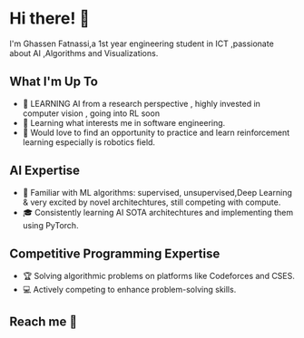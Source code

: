 # Hi there! 👋

I'm Ghassen Fatnassi,a 1st year engineering student in ICT ,passionate about AI ,Algorithms and Visualizations.

## What I'm Up To

- 🔭 LEARNING AI from a research perspective , highly invested in computer vision , going into RL soon
- 🔭 Learning what interests me in software engineering.
- 🌟 Would love to find an opportunity to practice and learn reinforcement learning especially is robotics field.


## AI Expertise

- 🤖 Familiar with ML algorithms: supervised, unsupervised,Deep Learning & very excited by novel architechtures, still competing with compute.
- 🎓 Consistently learning AI SOTA architechtures and implementing them using PyTorch.

## Competitive Programming Expertise

- 🏆 Solving algorithmic problems on platforms like Codeforces and CSES.
- 💻 Actively competing to enhance problem-solving skills.


## Reach me 👋


